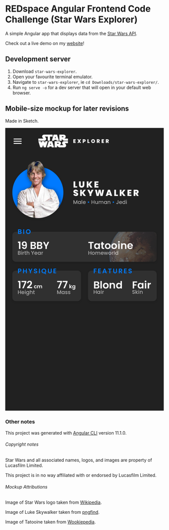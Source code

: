 # REDspace Angular Frontend Code Challenge (Star Wars Explorer)

A simple Angular app that displays data from the [Star Wars API](https://swapi.dev/).

Check out a live demo on my [website](https://joannab.ca/star-wars-explorer/)!

## Development server

1. Download `star-wars-explorer`.
2. Open your favourite terminal emulator.
3. Navigate to `star-wars-explorer`, ie `cd Downloads/star-wars-explorer/`.
4. Run `ng serve -o` for a dev server that will open in your default web browser.

## Mobile-size mockup for later revisions

Made in Sketch.

![Star Wars Explorer Mockup](StarWarsExplorer-Mockup.png)

### Other notes

This project was generated with [Angular CLI](https://github.com/angular/angular-cli) version 11.1.0.

###### Copyright notes

Star Wars and all associated names, logos, and images are property of Lucasfilm Limited.

This project is in no way affiliated with or endorsed by Lucasfilm Limited.

###### Mockup Attributions

Image of Star Wars logo taken from [Wikipedia](https://en.wikipedia.org/wiki/Star_Wars#/media/File:Star_wars2.svg).

Image of Luke Skywalker taken from [pngfind](https://www.pngfind.com/mpng/hTmiJx_luke-skywalker-transparent-transparent-background-luke-skywalker-transparent/).

Image of Tatooine taken from [Wookiepedia](https://starwars.fandom.com/wiki/Tatooine?file=Tatooine_TPM.png).
